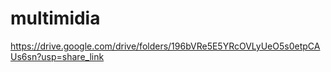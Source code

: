 # multimidia
https://drive.google.com/drive/folders/196bVRe5E5YRcOVLyUeO5s0etpCAUs6sn?usp=share_link
